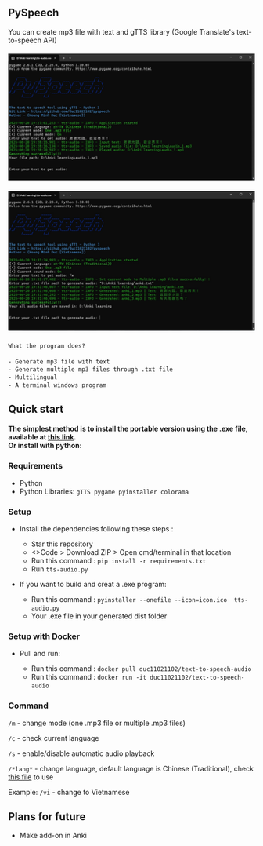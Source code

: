 ## PySpeech
You can create mp3 file with text and gTTS library (Google Translate's text-to-speech API)

<h4><p align="center"><img src="design/design-1.jpg" width="800"/></p></h4>
<h4><p align="center"><img src="design/design-2.jpg" width="800"/></p></h4>

```
What the program does? 

- Generate mp3 file with text
- Generate multiple mp3 files through .txt file
- Multilingual
- A terminal windows program
``` 

## Quick start 

<h4>The simplest method is to install the portable version using the .exe file, available at <a href="https://github.com/duc11021102/pyspeech/releases/download/v1.0/tts-audio.exe">this link</a>.
<br>
Or install with <b>python</b>:

### Requirements

* Python
* Python Libraries: `gTTS pygame pyinstaller colorama`

### Setup 

- Install the dependencies following these steps : 

  - Star this repository
  - <>Code > Download ZIP > Open cmd/terminal in that location
  - Run this command : `pip install -r requirements.txt`
  - Run `tts-audio.py`


- If you want to build and creat a .exe program:

  - Run this command : `pyinstaller --onefile --icon=icon.ico  tts-audio.py`
  - Your .exe file in your generated dist folder

### Setup with Docker

- Pull and run:

  - Run this command : `docker pull duc11021102/text-to-speech-audio`
  - Run this command : `docker run -it duc11021102/text-to-speech-audio`

### Command 
```/m``` - change mode (one .mp3 file or multiple .mp3 files)

```/c``` - check current language

```/s``` - enable/disable automatic audio playback

```/*lang*``` - change language, default language is Chinese (Traditional), check <a href="https://github.com/duc11021102/pyspeech/blob/main/langs.py" >this file<a/> to use

Example: ```/vi``` - change to Vietnamese

##  Plans for future
<ul>
  <li>Make add-on in Anki</li>
</ul>